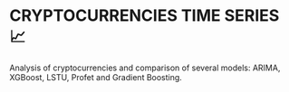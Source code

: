 # **CRYPTOCURRENCIES TIME SERIES** :chart_with_upwards_trend:

Analysis of cryptocurrencies and comparison of several models: ARIMA, XGBoost, LSTU, Profet and Gradient Boosting. 

